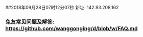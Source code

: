 ##2018年09月28日07时12分07秒 新址: 142.93.208.162
### 兔友常见问题及解答: https://github.com/wanggonging/d/blob/w/FAQ.md
